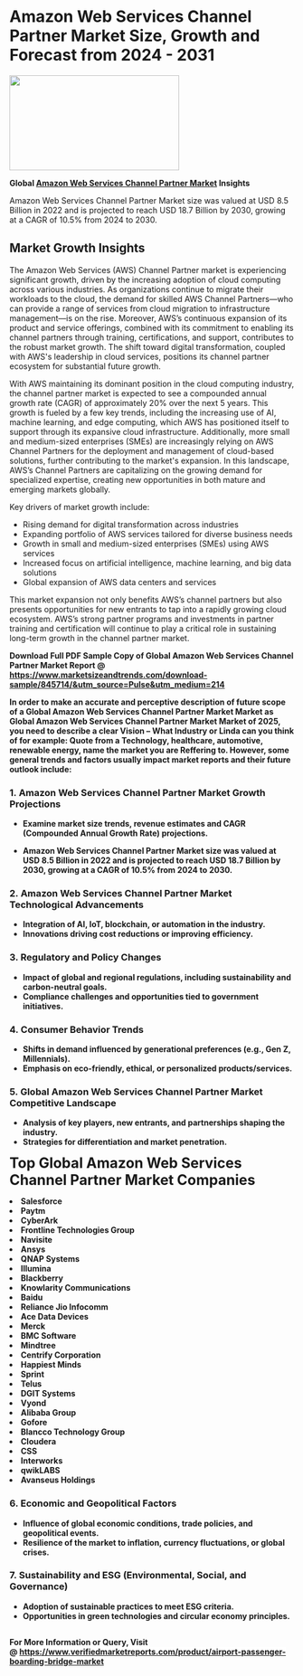 <H1>Amazon Web Services Channel Partner Market Size, Growth and Forecast from 2024 - 2031</H1><img class="aligncenter size-medium wp-image-584254" src="https://thirdeyenews.in/wp-content/uploads/2024/09/Global-Market-Research-300x168.jpeg" alt="" width="300" height="168" /><p><strong>Global&nbsp;<a href="https://www.marketsizeandtrends.com/download-sample/845714/&amp;utm_source=Pulse&amp;utm_medium=214">Amazon Web Services Channel Partner Market</a> Insights</strong></p><p>Amazon Web Services Channel Partner Market size was valued at USD 8.5 Billion in 2022 and is projected to reach USD 18.7 Billion by 2030, growing at a CAGR of 10.5% from 2024 to 2030.</p><p><h2>Market Growth Insights</h2> <p>The Amazon Web Services (AWS) Channel Partner market is experiencing significant growth, driven by the increasing adoption of cloud computing across various industries. As organizations continue to migrate their workloads to the cloud, the demand for skilled AWS Channel Partners—who can provide a range of services from cloud migration to infrastructure management—is on the rise. Moreover, AWS’s continuous expansion of its product and service offerings, combined with its commitment to enabling its channel partners through training, certifications, and support, contributes to the robust market growth. The shift toward digital transformation, coupled with AWS's leadership in cloud services, positions its channel partner ecosystem for substantial future growth.</p> <p><strong></strong></p> <p>With AWS maintaining its dominant position in the cloud computing industry, the channel partner market is expected to see a compounded annual growth rate (CAGR) of approximately 20% over the next 5 years. This growth is fueled by a few key trends, including the increasing use of AI, machine learning, and edge computing, which AWS has positioned itself to support through its expansive cloud infrastructure. Additionally, more small and medium-sized enterprises (SMEs) are increasingly relying on AWS Channel Partners for the deployment and management of cloud-based solutions, further contributing to the market's expansion. In this landscape, AWS’s Channel Partners are capitalizing on the growing demand for specialized expertise, creating new opportunities in both mature and emerging markets globally.</p> <p>Key drivers of market growth include:</p> <ul> <li>Rising demand for digital transformation across industries</li> <li>Expanding portfolio of AWS services tailored for diverse business needs</li> <li>Growth in small and medium-sized enterprises (SMEs) using AWS services</li> <li>Increased focus on artificial intelligence, machine learning, and big data solutions</li> <li>Global expansion of AWS data centers and services</li> </ul> <p>This market expansion not only benefits AWS’s channel partners but also presents opportunities for new entrants to tap into a rapidly growing cloud ecosystem. AWS’s strong partner programs and investments in partner training and certification will continue to play a critical role in sustaining long-term growth in the channel partner market.</p> <p><strong></p><p><span class=""><strong>Download Full PDF Sample Copy of Global Amazon Web Services Channel Partner Market Report</strong> @ <a href="https://www.marketsizeandtrends.com/download-sample/845714/&amp;utm_source=Pulse&amp;utm_medium=214" target="_blank">https://www.marketsizeandtrends.com/download-sample/845714/&amp;utm_source=Pulse&amp;utm_medium=214</a></span></p><p>In order to make an accurate and perceptive description of future scope of a Global&nbsp;Amazon Web Services Channel Partner Market Market as Global&nbsp;Amazon Web Services Channel Partner Market Market of 2025, you need to describe a clear Vision &ndash; What Industry or Linda can you think of for example: Quote from a Technology, healthcare, automotive, renewable energy, name the market you are Reffering to. However, some general trends and factors usually impact market reports and their future outlook include:</p><h3>1.&nbsp;<strong>Amazon Web Services Channel Partner Market Growth Projections</strong></h3><ul><li>Examine market size trends, revenue estimates and CAGR (Compounded Annual Growth Rate) projections.</li><li><p>Amazon Web Services Channel Partner Market size was valued at USD 8.5 Billion in 2022 and is projected to reach USD 18.7 Billion by 2030, growing at a CAGR of 10.5% from 2024 to 2030.</p></li></ul><h3>2.&nbsp;<strong>Amazon Web Services Channel Partner Market Technological Advancements</strong></h3><ul><li>Integration of AI, IoT, blockchain, or automation in the industry.</li><li>Innovations driving cost reductions or improving efficiency.</li></ul><h3>3.&nbsp;<strong>Regulatory and Policy Changes</strong></h3><ul><li>Impact of global and regional regulations, including sustainability and carbon-neutral goals.</li><li>Compliance challenges and opportunities tied to government initiatives.</li></ul><h3>4.&nbsp;<strong>Consumer Behavior Trends</strong></h3><ul><li>Shifts in demand influenced by generational preferences (e.g., Gen Z, Millennials).</li><li>Emphasis on eco-friendly, ethical, or personalized products/services.</li></ul><h3>5.&nbsp;<strong>Global Amazon Web Services Channel Partner Market Competitive Landscape</strong></h3><ul><li>Analysis of key players, new entrants, and partnerships shaping the industry.</li><li>Strategies for differentiation and market penetration.</li></ul><p data-pm-slice="1 1 []"><span style="color: inherit; font-family: inherit; font-size: 25px;">Top Global Amazon Web Services Channel Partner Market Companies</span></p><div class="" data-test-id=""><p><li>Salesforce</li><li> Paytm</li><li> CyberArk</li><li> Frontline Technologies Group</li><li> Navisite</li><li> Ansys</li><li> QNAP Systems</li><li> Illumina</li><li> Blackberry</li><li> Knowlarity Communications</li><li> Baidu</li><li> Reliance Jio Infocomm</li><li> Ace Data Devices</li><li> Merck</li><li> BMC Software</li><li> Mindtree</li><li> Centrify Corporation</li><li> Happiest Minds</li><li> Sprint</li><li> Telus</li><li> DGIT Systems</li><li> Vyond</li><li> Alibaba Group</li><li> Gofore</li><li> Blancco Technology Group</li><li> Cloudera</li><li> CSS</li><li> Interworks</li><li> qwikLABS</li><li> Avanseus Holdings</li></p></div><h3>6.&nbsp;<strong>Economic and Geopolitical Factors</strong></h3><ul><li>Influence of global economic conditions, trade policies, and geopolitical events.</li><li>Resilience of the market to inflation, currency fluctuations, or global crises.</li></ul><h3>7.&nbsp;<strong>Sustainability and ESG (Environmental, Social, and Governance)</strong></h3><ul><li>Adoption of sustainable practices to meet ESG criteria.</li><li>Opportunities in green technologies and circular economy principles.</li></ul><h2><strong style="font-size: 14px;">For More Information or Query, Visit @&nbsp;</strong><a style="background-color: #ffffff; font-size: 14px;" href="https://www.marketsizeandtrends.com/report/amazon-web-services-channel-partner-market/" target="_blank">https://www.verifiedmarketreports.com/product/airport-passenger-boarding-bridge-market</a></h2>
